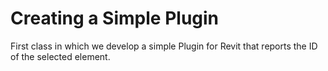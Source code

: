 # Creating a Simple Plugin

First class in which we develop a simple Plugin for Revit that reports the ID of the selected element.
